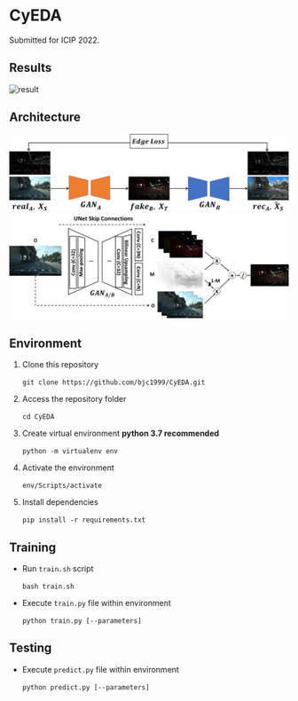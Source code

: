 # CyEDA
Submitted for ICIP 2022.

## Results
![result](imgs/val_result.png "result")

## Architecture
![overview](imgs/edge_loss.png "overview")
![gan](imgs/mask_unet.png "gan")

## Environment
1. Clone this repository

   ```git clone https://github.com/bjc1999/CyEDA.git```

2. Access the repository folder
   
   ```cd CyEDA```

3. Create virtual environment **python 3.7 recommended**
   
   ```python -m virtualenv env```

4. Activate the environment
   
   ```env/Scripts/activate```

5. Install dependencies
   
   ```pip install -r requirements.txt```

## Training
- Run `train.sh` script
  
  ```bash train.sh```

- Execute `train.py` file within environment
  
  ```python train.py [--parameters]```

## Testing
- Execute `predict.py` file within environment
  
  ```python predict.py [--parameters]```
